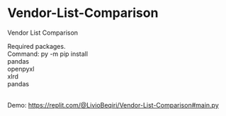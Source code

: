 # Vendor-List-Comparison
Vendor List Comparison


Required packages. <br>
Command: py -m pip install <br>
pandas <br>
openpyxl <br>
xlrd <br>
pandas <br>


<br>Demo: https://replit.com/@LivioBeqiri/Vendor-List-Comparison#main.py</br>

